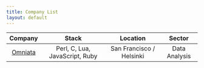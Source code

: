 ```yaml
---
title: Company List
layout: default
---
```


|Company|Stack|Location|Sector|
|:-----:|:---:|:------:|:----:|
|[Omniata](companies/omniata.html)|Perl, C, Lua, JavaScript, Ruby|San Francisco / Helsinki|Data Analysis|
